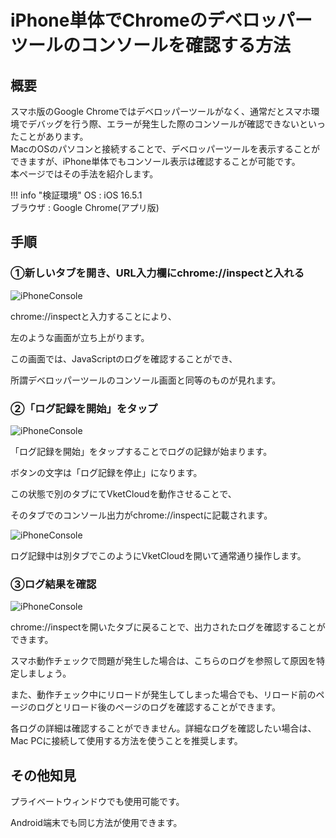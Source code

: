 # iPhone単体でChromeのデベロッパーツールのコンソールを確認する方法

## 概要

スマホ版のGoogle Chromeではデベロッパーツールがなく、通常だとスマホ環境でデバッグを行う際、エラーが発生した際のコンソールが確認できないといったことがあります。  
MacのOSのパソコンと接続することで、デベロッパーツールを表示することができますが、iPhone単体でもコンソール表示は確認することが可能です。  
本ページではその手法を紹介します。

!!! info "検証環境"
    OS : iOS 16.5.1<br>
    ブラウザ : Google Chrome(アプリ版)

## 手順

### ①新しいタブを開き、URL入力欄にchrome://inspectと入れる

![iPhoneConsole](img/iPhoneConsole01.jpg)

chrome://inspectと入力することにより、

左のような画面が立ち上がります。

この画面では、JavaScriptのログを確認することができ、

所謂デベロッパーツールのコンソール画面と同等のものが見れます。

### ②「ログ記録を開始」をタップ

![iPhoneConsole](img/iPhoneConsole02.jpg)

「ログ記録を開始」をタップすることでログの記録が始まります。

ボタンの文字は「ログ記録を停止」になります。

この状態で別のタブにてVketCloudを動作させることで、

そのタブでのコンソール出力がchrome://inspectに記載されます。

![iPhoneConsole](img/iPhoneConsole03.jpg)


ログ記録中は別タブでこのようにVketCloudを開いて通常通り操作します。

### ③ログ結果を確認

![iPhoneConsole](img/iPhoneConsole04.jpg)

chrome://inspectを開いたタブに戻ることで、出力されたログを確認することができます。

スマホ動作チェックで問題が発生した場合は、こちらのログを参照して原因を特定しましょう。

また、動作チェック中にリロードが発生してしまった場合でも、リロード前のページのログとリロード後のページのログを確認することができます。

各ログの詳細は確認することができません。詳細なログを確認したい場合は、Mac PCに接続して使用する方法を使うことを推奨します。

## その他知見

プライベートウィンドウでも使用可能です。

Android端末でも同じ方法が使用できます。